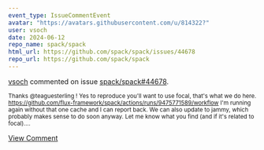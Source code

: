 ```yaml
---
event_type: IssueCommentEvent
avatar: "https://avatars.githubusercontent.com/u/814322?"
user: vsoch
date: 2024-06-12
repo_name: spack/spack
html_url: https://github.com/spack/spack/issues/44678
repo_url: https://github.com/spack/spack
---
```


<a href='https://github.com/vsoch' target='_blank'>vsoch</a> commented on issue <a href='https://github.com/spack/spack/issues/44678' target='_blank'>spack/spack#44678</a>.

<small>Thanks @teaguesterling ! Yes to reproduce you'll want to use focal, that's what we do here. https://github.com/flux-framework/spack/actions/runs/9475771589/workflow I'm running again without that one cache and I can report back. We can also update to jammy, which probably makes sense to do soon anyway. Let me know what you find (and if it's related to focal)....</small>

<a href='https://github.com/spack/spack/issues/44678' target='_blank'>View Comment</a>